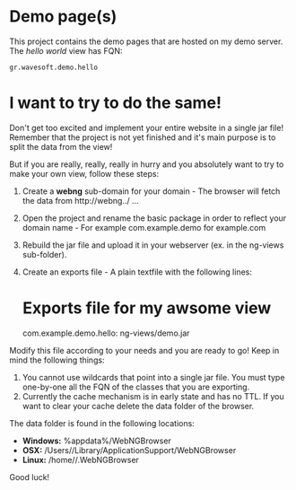
Demo page(s)
============

This project contains the demo pages that are hosted on my demo server. 
The *hello world* view has FQN:

    gr.wavesoft.demo.hello

I want to try to do the same!
=============================

Don't get too excited and implement your entire website in a single jar file! 
Remember that the project is not yet finished and it's main purpose is to split
the data from the view!

But if you are really, really, really in hurry and you absolutely want to try to make your own view, follow these steps:

1. Create a **webng** sub-domain for your domain - The browser will fetch the data from http://webng.<your domain>.<your tld>/ ...
2. Open the project and rename the basic package in order to reflect your domain name - For example com.example.demo for example.com
3. Rebuild the jar file and upload it in your webserver (ex. in the ng-views sub-folder).
3. Create an exports file - A plain textfile with the following lines:

    # Exports file for my awsome view
    com.example.demo.hello: ng-views/demo.jar

Modify this file according to your needs and you are ready to go!
Keep in mind the following things:

1. You cannot use wildcards that point into a single jar file. You must type one-by-one all the FQN of the classes that you are exporting.
2. Currently the cache mechanism is in early state and has no TTL. If you want to clear your cache delete the data folder of the browser.

The data folder is found in the following locations:

* **Windows:** %appdata%/WebNGBrowser
* **OSX:** /Users/<user>/Library/ApplicationSupport/WebNGBrowser
* **Linux:** /home/<user>/.WebNGBrowser

Good luck!
